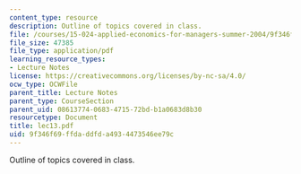 ```yaml
---
content_type: resource
description: Outline of topics covered in class.
file: /courses/15-024-applied-economics-for-managers-summer-2004/9f346f69ffdaddfda4934473546ee79c_lec13.pdf
file_size: 47385
file_type: application/pdf
learning_resource_types:
- Lecture Notes
license: https://creativecommons.org/licenses/by-nc-sa/4.0/
ocw_type: OCWFile
parent_title: Lecture Notes
parent_type: CourseSection
parent_uid: 08613774-0683-4715-72bd-b1a0683d8b30
resourcetype: Document
title: lec13.pdf
uid: 9f346f69-ffda-ddfd-a493-4473546ee79c
---
```

Outline of topics covered in class.